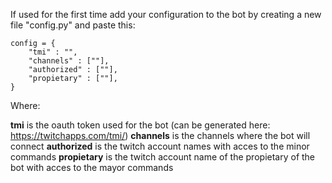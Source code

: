 If used for the first time add your configuration to the bot by creating a new file "config.py" and paste this:

```
config = {
    "tmi" : "",
    "channels" : [""],
    "authorized" : [""],
    "propietary" : [""],
}
```

Where:

**tmi** is the oauth token used for the bot (can be generated here: https://twitchapps.com/tmi/)
**channels** is the channels where the bot will connect
**authorized** is the twitch account names with acces to the minor commands
**propietary** is the twitch account name of the propietary of the bot with acces to the mayor commands
